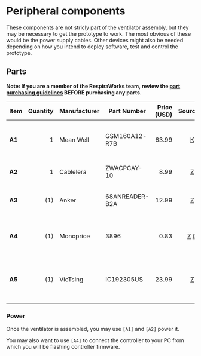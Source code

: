 # Peripheral components

These components are not stricly part of the ventilator assembly, but they may be necessary to get the prototype to
work. The most obvious of these would be the power supply cables. Other devices might also be needed depending on
how you intend to deploy software, test and control the prototype.

## Parts

**Note: If you are a member of the RespiraWorks team, review the [part purchasing guidelines][ppg]
BEFORE purchasing any parts.**

[ppg]: purchasing_guidelines.md

| Item | Quantity | Manufacturer  | Part Number        | Price (USD) | Sources[*][ppg]         | Notes |
| ---- |---------:| --------------| ------------------ | -----------:|:-----------------------:| ----- |
|**A1**| 1        | Mean Well     | GSM160A12-R7B      | 63.99       | [K][a1key]              | 12v Power supply adapter, medical grade, 11.5A |
|**A2**| 1        | Cablelera     | ZWACPCAY-10        | 8.99        | [Z][a2amzn]             | Hospital grade power cord |
|**A3**| (1)      | Anker         | 68ANREADER-B2A     | 12.99       | [Z][a3amzn]             | microSD-USB adapter, for flashing RasPi images |
|**A4**| (1)      | Monoprice     | 3896               | 0.83        | [Z][a4amzn] [O][a4mono] | USB-A to miniUSB-B cable, for programming the nucleo |
|**A5**| (1)      | VicTsing      | IC192305US         | 23.99       | [Z][a5amzn]             | Wireless keyboard and mouse, for setting up Rpi, **OPTIONAL** |

[a1key]:  https://www.digikey.com/en/products/detail/mean-well-usa-inc/GSM160A12-R7B/7703457
[a2amzn]: https://www.amazon.com/Cablelera-North-American-Hospital-ZWACPCAY-10/dp/B00GP6CB5A
[a3amzn]: https://www.amazon.com/Anker-Portable-Reader-RS-MMC-Micro/dp/B006T9B6R2
[a4amzn]: https://www.amazon.com/AmazonBasics-USB-2-0-Cable-Male/dp/B00NH13S44/
[a4mono]: https://www.monoprice.com/product?p_id=3896
[a5amzn]: https://www.amazon.com/VicTsing-Keyboard-Adjustable-Independent-Indicator/dp/B07TT3VN4X


### Power

Once the ventilator is assembled, you may use `[A1]` and `[A2]` power it.

You may also want to use `[A4]` to connect the controller to your PC from which you will be flashing
controller firmware.

